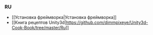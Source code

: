 ### RU
- [[Установка фреймворка|Установка фреймворка]]
- [[Книга рецептов Unity3d|https://github.com/dimmpixeye/Unity3d-Cook-Book/tree/master/Ru]]
 